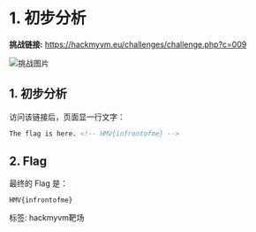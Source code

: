 # 1. 初步分析

**挑战链接:** https://hackmyvm.eu/challenges/challenge.php?c=009

![挑战图片](https://7r1UMPH.top/image/20250518105248414.webp)

## 1. 初步分析

访问该链接后，页面显一行文字：

```html
The flag is here. <!-- HMV{infrontofme} -->
```
## 2. Flag

最终的 Flag 是：
```
HMV{infrontofme}
```



标签: hackmyvm靶场
